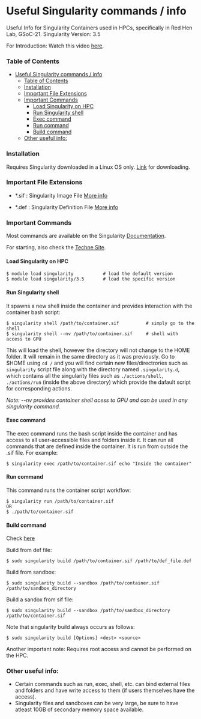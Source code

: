# Useful Singularity commands / info

Useful Info for Singularity Containers used in HPCs, specifically in Red Hen Lab, GSoC-21. Singularity Version: 3.5

For Introduction: Watch this video [here](https://www.youtube.com/watch?v=vEjLuX0ClN0).

### Table of Contents

- [Useful Singularity commands / info](#useful-singularity-commands--info)
    - [Table of Contents](#table-of-contents)
    - [Installation](#installation)
    - [Important File Extensions](#important-file-extensions)
    - [Important Commands](#important-commands)
      - [Load Singularity on HPC](#load-singularity-on-hpc)
      - [Run Singularity shell](#run-singularity-shell)
      - [Exec command](#exec-command)
      - [Run command](#run-command)
      - [Build command](#build-command)
    - [Other useful info:](#other-useful-info)

### Installation

Requires Singularity downloaded in a Linux OS only. [Link](https://singularity.hpcng.org/user-docs/3.5/quick_start.html) for downloading.

### Important File Extensions

- \*.sif : Singularity Image File [More info](https://singularity.hpcng.org/user-docs/3.5/quick_start.html#interact-with-images)

- \*.def : Singularity Definition File [More info](https://singularity.hpcng.org/user-docs/3.5/definition_files.html)

### Important Commands

Most commands are available on the Singularity [Documentation](https://singularity.hpcng.org/user-docs/3.5/introduction.html).

For starting, also check the [Techne Site](https://sites.google.com/case.edu/techne-public-site/singularity).

#### Load Singularity on HPC

```
$ module load singularity           # load the default version
$ module load singularity/3.5       # load the specific version
```

#### Run Singularity shell

It spawns a new shell inside the container and provides interaction with the container bash script:

```
$ singularity shell /path/to/container.sif          # simply go to the shell
$ singularity shell --nv /path/to/container.sif     # shell with access to GPU
```

This will load the shell, however the directory will not change to the HOME folder. It will remain in the same directory as it was previously. Go to $HOME using `cd /` and you will find certain new files/directrories such as `singularity` script file along with the directory named `.singularity.d`, which contains all the singularity files such as `./actions/shell, ./actions/run` (inside the above directory) which provide the dafault script for corresponding actions.

_Note: --nv provides container shell acess to GPU and can be used in any singularity command._

#### Exec command

The exec command runs the bash script inside the container and has access to all user-accessible files and folders inside it. It can run all commands that are defined inside the container. It is run from outside the .sif file.
For example:

```
$ singularity exec /path/to/container.sif echo "Inside the container"
```

#### Run command

This command runs the container script workflow:

```
$ singularity run /path/to/container.sif
OR
$ ./path/to/container.sif
```

#### Build command

Check [here](https://singularity.hpcng.org/user-docs/3.5/build_a_container.html)

Build from def file:
```
$ sudo singularity build /path/to/container.sif /path/to/def_file.def
```
Build from sandbox:
```
$ sudo singularity build --sandbox /path/to/container.sif /path/to/sandbox_directory
```
Build a sandox from sif file:
```
$ sudo singularity build --sandbox /path/to/sandbox_directory /path/to/container.sif
```

Note that singularity build always occurs as follows:
```
$ sudo singularity build [Options] <dest> <source>
```
Another important note: Requires root access and cannot be performed on the HPC.

### Other useful info:

* Certain commands such as run, exec, shell, etc. can bind external files and folders and have write access to them (if users themselves have the access).
* Singularity files and sandboxes can be very large, be sure to have atleast 10GB of secondary memory space available.